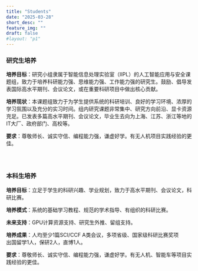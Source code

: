 ```yaml
---
title: "Students"
date: "2025-03-28"
short_desc: ""
feature_img: ""
draft: false
#layout: "p1"
---
```


### 研究生培养

**培养目标**：研究小组隶属于智能信息处理实验室（IIPL）的人工智能应用与安全课题组，致力于培养科研能力强、思维能力强、工作能力强的研究生。鼓励、倡导发表国际高水平期刊、会议论文，或在重要科研项目中做出核心贡献。

**培养现状**：本课题组致力于为学生提供系统的科研培训、良好的学习环境、浓厚的学习氛围以及充分的实习时间。组内研究课题非常集中、研究方向前沿、显卡资源充足。已发表多篇高水平期刊、会议论文，毕业生去向为上海、江苏、浙江等地的IT大厂、政府部门、高校等。

**要求**：尊敬师长、诚实守信、编程能力强，谦虚好学。有无人机项目实践经验的更佳。


### &nbsp;

### 本科生培养

**培养目标**：立足于学生的科研兴趣、学业规划，致力于高水平期刊、会议论文，科研比赛。

**培养模式**：系统的基础学习教程、规范的学术指导、有组织的科研比赛。

**未来支持**：GPU计算资源支持、研究生外推、留组支持。

**培养成果**：人均至少1篇SCI/CCF A类会议，多项省级、国家级科研比赛奖项<br>
          出国留学1人，保研2人，直博1人。

**要求**：尊敬师长、诚实守信、编程能力强，谦虚好学。有无人机、智能车等项目实践经验的更佳。

